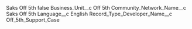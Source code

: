 <?xml version="1.0" encoding="UTF-8"?>
<CustomMetadata xmlns="http://soap.sforce.com/2006/04/metadata" xmlns:xsi="http://www.w3.org/2001/XMLSchema-instance" xmlns:xsd="http://www.w3.org/2001/XMLSchema">
    <label>Saks Off 5th</label>
    <protected>false</protected>
    <values>
        <field>Business_Unit__c</field>
        <value xsi:type="xsd:string">Off 5th</value>
    </values>
    <values>
        <field>Community_Network_Name__c</field>
        <value xsi:type="xsd:string">Saks Off 5th</value>
    </values>
    <values>
        <field>Language__c</field>
        <value xsi:type="xsd:string">English</value>
    </values>
    <values>
        <field>Record_Type_Developer_Name__c</field>
        <value xsi:type="xsd:string">Off_5th_Support_Case</value>
    </values>
</CustomMetadata>
